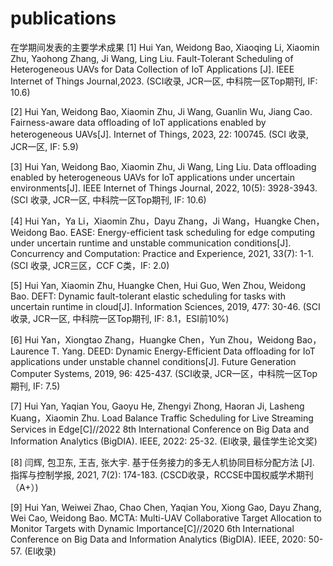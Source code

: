 # publications
在学期间发表的主要学术成果
[1] Hui Yan, Weidong Bao, Xiaoqing Li, Xiaomin Zhu, Yaohong Zhang, Ji Wang, Ling Liu. Fault-Tolerant Scheduling of Heterogeneous UAVs for Data Collection of IoT Applications [J]. IEEE Internet of Things Journal,2023. (SCI收录, JCR一区, 中科院一区Top期刊, IF: 10.6)

[2] Hui Yan, Weidong Bao, Xiaomin Zhu, Ji Wang, Guanlin Wu, Jiang Cao. Fairness-aware data offloading of IoT applications enabled by heterogeneous UAVs[J]. Internet of Things, 2023, 22: 100745. (SCI 收录, JCR一区, IF: 5.9)

[3] Hui Yan, Weidong Bao, Xiaomin Zhu, Ji Wang, Ling Liu. Data offloading enabled by heterogeneous UAVs for IoT applications under uncertain environments[J]. IEEE Internet of Things Journal, 2022, 10(5): 3928-3943. (SCI 收录, JCR一区, 中科院一区Top期刊, IF: 10.6)

[4] Hui Yan，Ya Li，Xiaomin Zhu，Dayu Zhang，Ji Wang，Huangke Chen，Weidong Bao. EASE: Energy-efficient task scheduling for edge computing under uncertain runtime and unstable communication conditions[J]. Concurrency and Computation: Practice and Experience, 2021, 33(7): 1-1. (SCI 收录, JCR三区，CCF C类，IF: 2.0)

[5] Hui Yan, Xiaomin Zhu, Huangke Chen, Hui Guo, Wen Zhou, Weidong Bao. DEFT: Dynamic fault-tolerant elastic scheduling for tasks with uncertain runtime in cloud[J]. Information Sciences, 2019, 477: 30-46. (SCI收录, JCR一区, 中科院一区Top期刊, IF: 8.1，ESI前10%)

[6] Hui Yan，Xiongtao Zhang，Huangke Chen，Yun Zhou，Weidong Bao，Laurence T. Yang. DEED: Dynamic Energy-Efficient Data offloading for IoT applications under unstable channel conditions[J]. Future Generation Computer Systems, 2019, 96: 425-437. (SCI收录, JCR一区，中科院一区Top期刊, IF: 7.5)

[7] Hui Yan, Yaqian You, Gaoyu He, Zhengyi Zhong, Haoran Ji, Lasheng Kuang，Xiaomin Zhu. Load Balance Traffic Scheduling for Live Streaming Services in Edge[C]//2022 8th International Conference on Big Data and Information Analytics (BigDIA). IEEE, 2022: 25-32. (EI收录, 最佳学生论文奖)

[8] 闫辉, 包卫东, 王吉, 张大宇. 基于任务接力的多无人机协同目标分配方法 [J]. 指挥与控制学报, 2021, 7(2): 174-183. (CSCD收录，RCCSE中国权威学术期刊（A+）)

[9] Hui Yan, Weiwei Zhao, Chao Chen, Yaqian You, Xiong Gao, Dayu Zhang, Wei Cao, Weidong Bao. MCTA: Multi-UAV Collaborative Target Allocation to Monitor Targets with Dynamic Importance[C]//2020 6th International Conference on Big Data and Information Analytics (BigDIA). IEEE, 2020: 50-57. (EI收录)

